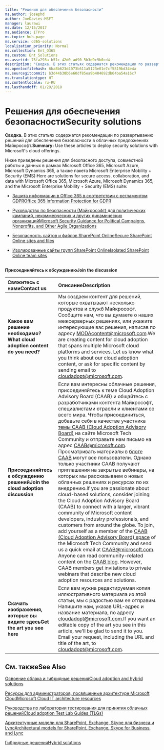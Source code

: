 ```yaml
---
title: "Решения для обеспечения безопасности"
ms.author: josephd
author: JoeDavies-MSFT
manager: laurawi
ms.date: 12/15/2017
ms.audience: ITPro
ms.topic: hub-page
ms.service: o365-solutions
localization_priority: Normal
ms.collection: Ent_O365
ms.custom: Ent_Solutions
ms.assetid: 75fa293a-b51c-42d0-ad90-5b3d9c9b0cd4
description: "Сводка. В этих статьях содержатся рекомендации по развертыванию решений для обеспечения безопасности в облачных предложениях Майкрософт."
ms.openlocfilehash: 6ba8b623d4073b611a5123e01e7cf5819bd34e4a
ms.sourcegitcommit: b3d44b30b6e60df85ea9b404692db64ba54a16c7
ms.translationtype: HT
ms.contentlocale: ru-RU
ms.lasthandoff: 01/29/2018
---
```

# <a name="security-solutions"></a><span data-ttu-id="767ce-103">Решения для обеспечения безопасности</span><span class="sxs-lookup"><span data-stu-id="767ce-103">Security solutions</span></span>

 <span data-ttu-id="767ce-104">**Сводка.** В этих статьях содержатся рекомендации по развертыванию решений для обеспечения безопасности в облачных предложениях Майкрософт.</span><span class="sxs-lookup"><span data-stu-id="767ce-104">**Summary:** Use these articles to deploy security solutions with Microsoft's cloud offerings.</span></span>
  
<span data-ttu-id="767ce-105">Ниже приведены решения для безопасного доступа, совместной работы и данных в рамках Microsoft Office 365, Microsoft Azure, Microsoft Dynamics 365, а также пакета Microsoft Enterprise Mobility + Security (EMS):</span><span class="sxs-lookup"><span data-stu-id="767ce-105">Here are solutions for secure access, collaboration, and data with Microsoft Office 365, Microsoft Azure, Microsoft Dynamics 365, and the Microsoft Enterprise Mobility + Security (EMS) suite:</span></span>

- [<span data-ttu-id="767ce-106">Защита информации в Office 365 в соответствии с регламентом GDPR</span><span class="sxs-lookup"><span data-stu-id="767ce-106">Office 365 Information Protection for GDPR</span></span>](office-365-information-protection-for-gdpr.md)
  
- [<span data-ttu-id="767ce-107">Руководство по безопасности (Майкрософт) для политических кампаний, некоммерческих и других динамических организаций</span><span class="sxs-lookup"><span data-stu-id="767ce-107">Microsoft Security Guidance for Political Campaigns, Nonprofits, and Other Agile Organizations</span></span>](microsoft-security-guidance-for-political-campaigns-nonprofits-and-other-agile-o.md)
    
- [<span data-ttu-id="767ce-108">Безопасность сайтов и файлов SharePoint Online</span><span class="sxs-lookup"><span data-stu-id="767ce-108">Secure SharePoint Online sites and files</span></span>](secure-sharepoint-online-sites-and-files.md)
    
- [<span data-ttu-id="767ce-109">Изолированные сайты групп SharePoint Online</span><span class="sxs-lookup"><span data-stu-id="767ce-109">Isolated SharePoint Online team sites</span></span>](isolated-sharepoint-online-team-sites.md)
<br/><br/>
    
<span data-ttu-id="767ce-110">**Присоединяйтесь к обсуждению**</span><span class="sxs-lookup"><span data-stu-id="767ce-110">**Join the discussion**</span></span>

|<span data-ttu-id="767ce-111">**Свяжитесь с нами**</span><span class="sxs-lookup"><span data-stu-id="767ce-111">**Contact us**</span></span>|<span data-ttu-id="767ce-112">**Описание**</span><span class="sxs-lookup"><span data-stu-id="767ce-112">**Description**</span></span>|
|:-----|:-----|
|<span data-ttu-id="767ce-113">**Какое вам решение необходимо?**</span><span class="sxs-lookup"><span data-stu-id="767ce-113">**What cloud adoption content do you need?**</span></span> <br/> |<span data-ttu-id="767ce-p101">Мы создаем контент для решений, которые охватывают несколько продуктов и служб Майкрософт. Сообщите нам, что вы думаете о наших межсерверных решениях, или укажите интересующие вас решения, написав по адресу [MODAcontent@microsoft.com](mailto:cloudadopt@microsoft.com?Subject=[Cloud%20Adoption%20Content%20Feedback]:%20).</span><span class="sxs-lookup"><span data-stu-id="767ce-p101">We are creating content for cloud adoption that spans multiple Microsoft cloud platforms and services. Let us know what you think about our cloud adoption content, or ask for specific content by sending email to [cloudadopt@microsoft.com](mailto:cloudadopt@microsoft.com?Subject=[Cloud%20Adoption%20Content%20Feedback]:%20).  </span></span><br/> |
|<span data-ttu-id="767ce-116">**Присоединяйтесь к обсуждению решений**</span><span class="sxs-lookup"><span data-stu-id="767ce-116">**Join the cloud adoption discussion**</span></span> <br/> |<span data-ttu-id="767ce-p102">Если вам интересны облачные решения, присоединяйтесь к теме Cloud Adoption Advisory Board (CAAB) и общайтесь с разработчиками контента Майкрософт, специалистами отрасли и клиентами со всего мира. Чтобы присоединиться, добавьте себя в качестве участника [темы CAAB (Cloud Adoption Advisory Board)](https://aka.ms/caab) на сайте Microsoft Tech Community и отправьте нам письмо на адрес [CAAB@microsoft.com](mailto:caab@microsoft.com?Subject=I%20just%20joined%20the%20Cloud%20Adoption%20Advisory%20Board!). Просматривать материалы в [блоге CAAB](https://blogs.technet.com/b/solutions_advisory_board/) могут все пользователи. Однако только участники CAAB получают приглашения на закрытые вебинары, на которых мы рассказываем о новых облачных решениях и ресурсах по их внедрению.</span><span class="sxs-lookup"><span data-stu-id="767ce-p102">If you are passionate about cloud-based solutions, consider joining the Cloud Adoption Advisory Board (CAAB) to connect with a larger, vibrant community of Microsoft content developers, industry professionals, and customers from around the globe. To join, add yourself as a member of the [CAAB (Cloud Adoption Advisory Board) space](https://aka.ms/caab) of the Microsoft Tech Community and send us a quick email at [CAAB@microsoft.com](mailto:caab@microsoft.com?Subject=I%20just%20joined%20the%20Cloud%20Adoption%20Advisory%20Board!). Anyone can read community-related content on the [CAAB blog](https://blogs.technet.com/b/solutions_advisory_board/). However, CAAB members get invitations to private webinars that describe new cloud adoption resources and solutions.  </span></span><br/> |
|<span data-ttu-id="767ce-120">**Скачать изображения, которые вы видите здесь**</span><span class="sxs-lookup"><span data-stu-id="767ce-120">**Get the art you see here**</span></span> <br/> |<span data-ttu-id="767ce-p103">Если вам нужна редактируемая копия иллюстративного материала из этой статьи, мы с радостью вам ее отправим. Напишите нам, указав URL-адрес и название материала, по адресу [cloudadopt@microsoft.com](mailto:cloudadopt@microsoft.com?subject=[Art%20Request]:%20).</span><span class="sxs-lookup"><span data-stu-id="767ce-p103">If you want an editable copy of the art you see in this article, we'll be glad to send it to you. Email your request, including the URL and title of the art, to [cloudadopt@microsoft.com](mailto:cloudadopt@microsoft.com?subject=[Art%20Request]:%20).  </span></span><br/> |
   
## <a name="see-also"></a><span data-ttu-id="767ce-123">См. также</span><span class="sxs-lookup"><span data-stu-id="767ce-123">See Also</span></span>

[<span data-ttu-id="767ce-124">Освоение облака и гибридные решения</span><span class="sxs-lookup"><span data-stu-id="767ce-124">Cloud adoption and hybrid solutions</span></span>](cloud-adoption-and-hybrid-solutions.md)
  
[<span data-ttu-id="767ce-125">Ресурсы для администраторов, посвященные архитектуре Microsoft Cloud</span><span class="sxs-lookup"><span data-stu-id="767ce-125">Microsoft Cloud IT architecture resources</span></span>](microsoft-cloud-it-architecture-resources.md)
  
[<span data-ttu-id="767ce-126">Руководства по лаборатории тестирования для принятия облачных решений</span><span class="sxs-lookup"><span data-stu-id="767ce-126">Cloud adoption Test Lab Guides (TLGs)</span></span>](cloud-adoption-test-lab-guides-tlgs.md)
  
[<span data-ttu-id="767ce-127">Архитектурные модели для SharePoint, Exchange, Skype для бизнеса и Lync</span><span class="sxs-lookup"><span data-stu-id="767ce-127">Architectural models for SharePoint, Exchange, Skype for Business, and Lync</span></span>](architectural-models-for-sharepoint-exchange-skype-for-business-and-lync.md)
  
[<span data-ttu-id="767ce-128">Гибридные решения</span><span class="sxs-lookup"><span data-stu-id="767ce-128">Hybrid solutions</span></span>](hybrid-solutions.md)


